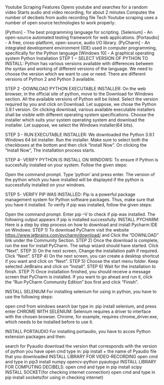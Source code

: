 Youtube Scraping
Features
Opens youtube and searches for a random video
Starts audio and video recording, for about 2 minutes
Computes the number of decibels from audio recording file
Tech
Youtube scraping uses a number of open source technologies to work properly:

[Python] - The best programming language for scripting.
[Selenium] - An open-source automated testing framework for web applications.
[Portaudio] - A free, cross-platform, open-source, audio I/O library.
[PyCharm] - An integrated development environment (IDE) used in computer programming, specifically for the Python language
[Windows 10] - A graphical operating system
Python Installation
STEP 1 − SELECT VERSION OF PYTHON TO INSTALL:
Python has various versions available with differences between the syntax and working of different versions of the language. We need to choose the version which we want to use or need. There are different versions of Python 2 and Python 3 available.

STEP 2 -DOWNLOAD PYTHON EXECUTABLE INSTALLER:
On the web browser, in the official site of python, move to the Download for Windows section.
All the available versions of Python will be listed. Select the version required by you and click on Download. Let suppose, we chose the Python 3.9.1 version.
On clicking download, various available executable installers shall be visible with different operating system specifications. Choose the installer which suits your system operating system and download the instlaller. Let suppose, we select the Windows installer(64 bits).

STEP 3 - RUN EXECUTABLE INSTALLER:
We downloaded the Python 3.9.1 Windows 64 bit installer.
Run the installer. Make sure to select both the checkboxes at the bottom and then click “Install Now”.
On clicking the “Install Now”, The installation process starts.

STEP 4- VERIFY PYTHON IS INSTALL ON WINDOWS:
To ensure if Python is succesfully installed on your system. Follow the given steps:

Open the command prompt.
Type ‘python’ and press enter.
The version of the python which you have installed will be displayed if the python is successfully installed on your windows.

STEP 5- VERIFY PIP WAS INSTALLED:
Pip is a powerful package management system for Python software packages. Thus, make sure that you have it installed.
To verify if pip was installed, follow the given steps:

Open the command prompt.
Enter pip –V to check if pip was installed.
The following output appears if pip is installed successfully.
INSTALL PYCHARM:
Here is a step by step process on how to download and install Pycharm IDE on Windows:
STEP 1) To download PyCharm visit the website https://www.jetbrains.com/pycharm/download/ and Click the “DOWNLOAD” link under the Community Section.
STEP 2) Once the download is complete, run the exe for install PyCharm. The setup wizard should have started. Click “Next”.
STEP 3) On the next screen, Change the installation path if required. Click “Next”.
STEP 4) On the next screen, you can create a desktop shortcut if you want and click on “Next”.
STEP 5) Choose the start menu folder. Keep selected JetBrains and click on “Install”.
STEP 6) Wait for the installation to finish.
STEP 7) Once installation finished, you should receive a message screen that PyCharm is installed. If you want to go ahead and run it, click the “Run PyCharm Community Edition” box first and click “Finish”.

INSTALL SELENIUM
For installing selenium for using in python, you have to use the following steps:

open cmd from windows search bar
type in: pip install selenium, and press enter
CHROME WITH SELENIUM:
Selenium requires a driver to interface with the chosen browser. Chrome, for example, requires chrome_driver.exe, which needs to be installed before to use it.

INSTALL PORTAUDIO
For installing portaudio, you have to acces Python extension packages and then:

search for Pyaudio
download the version that corresponds with the version of python you have
open cmd
type in: pip install + the name of Pyaudio file that you downloaded
INSTALL LIBRARY FOR VIDEO-RECORDING
open cmd and type in
pip3 install numpy opencv-python pyautogui
INSTALL LIBRARY FOR COMPUTING DECIBELS:
open cmd and type in
pip install scipy
INSTALL SOCKET(for checking internet connection)
open cmd and type in
pip install sockets(for using in checking internet)
